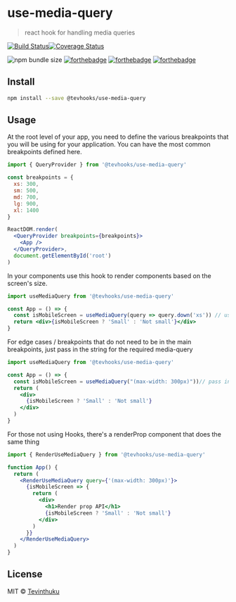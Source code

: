 # use-media-query

> react hook for handling media queries

[![Build Status](https://travis-ci.org/tevhooks/useMediaQuery.svg?branch=master)](https://travis-ci.org/tevhooks/useMediaQuery)[![Coverage Status](https://coveralls.io/repos/github/tevhooks/useMediaQuery/badge.svg?branch=master)](https://coveralls.io/github/tevhooks/useMediaQuery?branch=master)

![npm bundle size](https://img.shields.io/bundlephobia/minzip/@tevhooks/use-media-query?style=for-the-badge) [![forthebadge](https://forthebadge.com/images/badges/made-with-javascript.svg)](https://forthebadge.com) [![forthebadge](https://forthebadge.com/images/badges/made-with-crayons.svg)](https://forthebadge.com) [![forthebadge](https://forthebadge.com/images/badges/built-by-hipsters.svg)](https://forthebadge.com)

## Install

```bash
npm install --save @tevhooks/use-media-query
```

## Usage

At the root level of your app, you need to define the various breakpoints that you will be using for your application.
You can have the most common breakpoints defined here.

```jsx
import { QueryProvider } from '@tevhooks/use-media-query'

const breakpoints = {
  xs: 300,
  sm: 500,
  md: 700,
  lg: 900,
  xl: 1400
}

ReactDOM.render(
  <QueryProvider breakpoints={breakpoints}>
    <App />
  </QueryProvider>,
  document.getElementById('root')
)
```

In your components use this hook to render components based on the screen's size.

```jsx
import useMediaQuery from '@tevhooks/use-media-query'

const App = () => {
  const isMobileScreen = useMediaQuery(query => query.down('xs')) // use the breakpoints that you defined in the root of your app
  return <div>{isMobileScreen ? 'Small' : 'Not small'}</div>
}
```

For edge cases / breakpoints that do not need to be in the main breakpoints, just pass in the string for the required media-query

```jsx
import useMediaQuery from '@tevhooks/use-media-query'

const App = () => {
  const isMobileScreen = useMediaQuery("(max-width: 300px)"))// pass in the media-query string
  return (
    <div>
      {isMobileScreen ? 'Small' : 'Not small'}
    </div>
  )
}
```

For those not using Hooks, there's a renderProp component that does the same thing

```jsx
import { RenderUseMediaQuery } from '@tevhooks/use-media-query'

function App() {
  return (
    <RenderUseMediaQuery query={'(max-width: 300px)'}>
      {isMobileScreen => {
        return (
          <div>
            <h1>Render prop API</h1>
            {isMobileScreen ? 'Small' : 'Not small'}
          </div>
        )
      }}
    </RenderUseMediaQuery>
  )
}
```

## License

MIT © [Tevinthuku](https://github.com/Tevinthuku)
